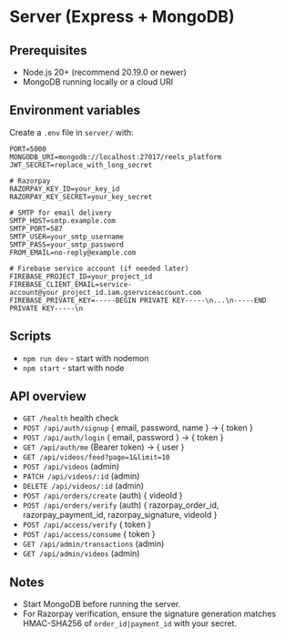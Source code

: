 # Server (Express + MongoDB)

## Prerequisites
- Node.js 20+ (recommend 20.19.0 or newer)
- MongoDB running locally or a cloud URI

## Environment variables
Create a `.env` file in `server/` with:

```
PORT=5000
MONGODB_URI=mongodb://localhost:27017/reels_platform
JWT_SECRET=replace_with_long_secret

# Razorpay
RAZORPAY_KEY_ID=your_key_id
RAZORPAY_KEY_SECRET=your_key_secret

# SMTP for email delivery
SMTP_HOST=smtp.example.com
SMTP_PORT=587
SMTP_USER=your_smtp_username
SMTP_PASS=your_smtp_password
FROM_EMAIL=no-reply@example.com

# Firebase service account (if needed later)
FIREBASE_PROJECT_ID=your_project_id
FIREBASE_CLIENT_EMAIL=service-account@your_project_id.iam.gserviceaccount.com
FIREBASE_PRIVATE_KEY=-----BEGIN PRIVATE KEY-----\n...\n-----END PRIVATE KEY-----\n
```

## Scripts
- `npm run dev` - start with nodemon
- `npm start` - start with node

## API overview
- `GET /health` health check
- `POST /api/auth/signup` { email, password, name } -> { token }
- `POST /api/auth/login` { email, password } -> { token }
- `GET /api/auth/me` (Bearer token) -> { user }
- `GET /api/videos/feed?page=1&limit=10`
- `POST /api/videos` (admin)
- `PATCH /api/videos/:id` (admin)
- `DELETE /api/videos/:id` (admin)
- `POST /api/orders/create` (auth) { videoId }
- `POST /api/orders/verify` (auth) { razorpay_order_id, razorpay_payment_id, razorpay_signature, videoId }
- `POST /api/access/verify` { token }
- `POST /api/access/consume` { token }
- `GET /api/admin/transactions` (admin)
- `GET /api/admin/videos` (admin)

## Notes
- Start MongoDB before running the server.
- For Razorpay verification, ensure the signature generation matches HMAC-SHA256 of `order_id|payment_id` with your secret.
